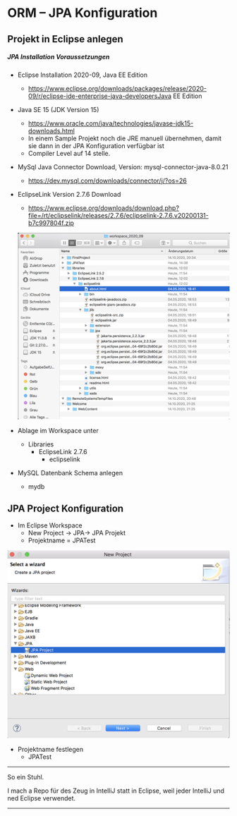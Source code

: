 ORM – JPA Konfiguration
====

Projekt in Eclipse anlegen
----

##### JPA Installation Voraussetzungen

- Eclipse Installation 2020-09, Java EE Edition
   - https://www.eclipse.org/downloads/packages/release/2020-09/r/eclipse-ide-enterprise-java-developersJava EE Edition
- Java SE 15 (JDK Version 15)
   - https://www.oracle.com/java/technologies/javase-jdk15-downloads.html
   - In einem Sample Projekt noch die JRE manuell übernehmen, damit sie dann in der JPA Konfiguration verfügbar ist
   - Compiler Level auf 14 stelle.
- MySql Java Connector Download, Version: mysql-connector-java-8.0.21
   - https://dev.mysql.com/downloads/connector/j/?os=26
- EclipseLink Version 2.7.6 Download
   - https://www.eclipse.org/downloads/download.php?file=/rt/eclipselink/releases/2.7.6/eclipselink-2.7.6.v20200131-b7c997804f.zip
   
   ![Eclipse001.png.png](./Eclipse001.png)

- Ablage im Workspace unter 
   - Libraries
      - EclipseLink 2.7.6
         - eclipselink
- MySQL Datenbank Schema anlegen
   - mydb

JPA Project Konfiguration
----

- Im Eclipse Workspace
   - New Project -> JPA-> JPA Projekt 
   - Projektname = JPATest

![Eclipse002.png](./Eclipse002.png)

- Projektname festlegen
   - JPATest

----

So ein Stuhl.

I mach a Repo für des Zeug in IntelliJ statt in Eclipse, weil jeder IntelliJ und ned Eclipse verwendet.

----
